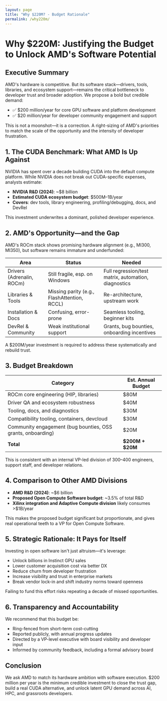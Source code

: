 ```yaml
---
layout: page
title: "Why $220M? - Budget Rationale"
permalink: /why220m/
---
```


# Why $220M: Justifying the Budget to Unlock AMD's Software Potential

## Executive Summary

AMD's hardware is competitive. But its software stack—drivers, tools, libraries, and ecosystem support—remains the critical bottleneck to developer trust and broader adoption. We propose a bold but credible demand:

- ✅ $200 million/year for core GPU software and platform development
- ✅ $20 million/year for developer community engagement and support

This is not a moonshot—it is a correction. A right-sizing of AMD's priorities to match the scale of the opportunity and the intensity of developer frustration.

## 1. The CUDA Benchmark: What AMD Is Up Against

NVIDIA has spent over a decade building CUDA into the default compute platform. While NVIDIA does not break out CUDA-specific expenses, analysts estimate:

- **NVIDIA R&D (2024)**: ~$8 billion
- **Estimated CUDA ecosystem budget**: $500M–1B/year
- **Covers**: dev tools, library engineering, profiling/debugging, docs, and DevRel

This investment underwrites a dominant, polished developer experience.

## 2. AMD's Opportunity—and the Gap

AMD's ROCm stack shows promising hardware alignment (e.g., MI300, MI350), but software remains immature and underfunded:

| Area | Status | Needed |
|------|--------|---------|
| Drivers (Adrenalin, ROCm) | Still fragile, esp. on Windows | Full regression/test matrix, automation, diagnostics |
| Libraries & Tools | Missing parity (e.g., FlashAttention, RCCL) | Re-architecture, upstream work |
| Installation & Docs | Confusing, error-prone | Seamless tooling, beginner kits |
| DevRel & Community | Weak institutional support | Grants, bug bounties, onboarding incentives |

A $200M/year investment is required to address these systematically and rebuild trust.

## 3. Budget Breakdown

| Category | Est. Annual Budget |
|----------|-------------------|
| ROCm core engineering (HIP, libraries) | $80M |
| Driver QA and ecosystem robustness | $40M |
| Tooling, docs, and diagnostics | $30M |
| Compatibility tooling, containers, devcloud | $30M |
| Community engagement (bug bounties, OSS grants, onboarding) | $20M |
| **Total** | **$200M + $20M** |

This is consistent with an internal VP-led division of 300–400 engineers, support staff, and developer relations.

## 4. Comparison to Other AMD Divisions

- **AMD R&D (2024)**: ~$6 billion
- **Proposed Open Compute Software budget**: ~3.5% of total R&D
- **Xilinx integration and Adaptive Compute division** likely consumes >$1B/year

This makes the proposed budget significant but proportionate, and gives real operational teeth to a VP for Open Compute Software.

## 5. Strategic Rationale: It Pays for Itself

Investing in open software isn't just altruism—it's leverage:

- Unlock billions in Instinct GPU sales
- Lower customer acquisition cost via better DX
- Reduce churn from developer frustration
- Increase visibility and trust in enterprise markets
- Break vendor lock-in and shift industry norms toward openness

Failing to fund this effort risks repeating a decade of missed opportunities.

## 6. Transparency and Accountability

We recommend that this budget be:

- Ring-fenced from short-term cost-cutting
- Reported publicly, with annual progress updates
- Directed by a VP-level executive with board visibility and developer input
- Informed by community feedback, including a formal advisory board

## Conclusion

We ask AMD to match its hardware ambition with software execution. $200 million per year is the minimum credible investment to close the trust gap, build a real CUDA alternative, and unlock latent GPU demand across AI, HPC, and grassroots developers.

